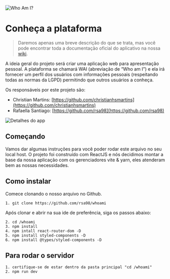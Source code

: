 ![Who Am I?]()

# Conheça a plataforma
> Daremos apenas uma breve descrição do que se trata, mas você pode encontrar toda a documentação oficial do aplicativo na nossa [wiki](https://fiapproject.notion.site/FIAP-Who-Am-I-f2d4e271dd4e4fc7ac93dd0d33eada49).

A ideia geral do projeto será criar uma aplicação web para apresentação pessoal. A plataforma se chamará WAI (abreviação de “Who am I”) e ela irá fornecer um perfil dos usuários com informações pessoais (respeitando todas as normas da LGPD) permitindo que outros usuários a conheça.

Os responsáveis por este projeto são:

* Christian Martins: [https://github.com/christianhsmartins](https://github.com/christianhsmartins)
* Rafaella Santiago: [https://github.com/rsa98](https://github.com/rsa98)


![Detalhes do app]()


## Começando

Vamos dar algumas instruções para você poder rodar este arquivo no seu local host. O projeto foi construído com ReactJS e nós decidimos montar a base da nossa aplicação com os gerenciadores vite & yarn, eles atenderam bem as nossas necessidades.

## Como instalar

Comece clonando o nosso arquivo no Github.

````
1. git clone https://github.com/rsa98/whoami
````

Após clonar e abrir na sua ide de preferência, siga os passos abaixo:

````
2. cd /whoami
3. npm install
4. npm intall react-router-dom -D
5. npm install styled-components -D
6. npm install @types/styled-components -D
````

## Para rodar o servidor

````
1. certifique-se de estar dentro da pasta principal "cd /whoami"
2. npm run dev
````